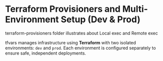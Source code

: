 # Terraform Provisioners and Multi-Environment Setup (Dev & Prod)

terraform-provisioners folder illustrates about Local exec and Remote exec

tfvars manages infrastructure using **Terraform** with two isolated environments: `dev` and `prod`. Each environment is configured separately to ensure safe, independent deployments.
